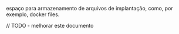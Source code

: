 espaço para armazenamento de arquivos de implantação, como, por exemplo, docker files.

// TODO - melhorar este documento
